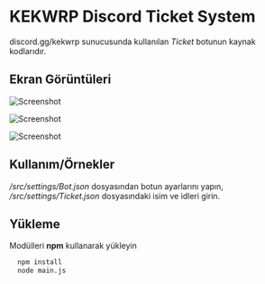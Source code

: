 
# KEKWRP Discord Ticket System

discord.gg/kekwrp sunucusunda kullanılan *Ticket* botunun kaynak kodlarıdır.


## Ekran Görüntüleri

![Screenshot](https://media.discordapp.net/attachments/937010873543819305/937047520801095720/unknown.png)

![Screenshot](https://media.discordapp.net/attachments/937010873543819305/937047575704526869/unknown.png)

![Screenshot](https://media.discordapp.net/attachments/937010873543819305/937047643337654373/unknown.png)

  
## Kullanım/Örnekler

*/src/settings/Bot.json* dosyasından botun ayarlarını yapın,
*/src/settings/Ticket.json* dosyasındaki isim ve idleri girin.

## Yükleme 

Modülleri **npm** kullanarak yükleyin

```bash 
  npm install
  node main.js
```
    
